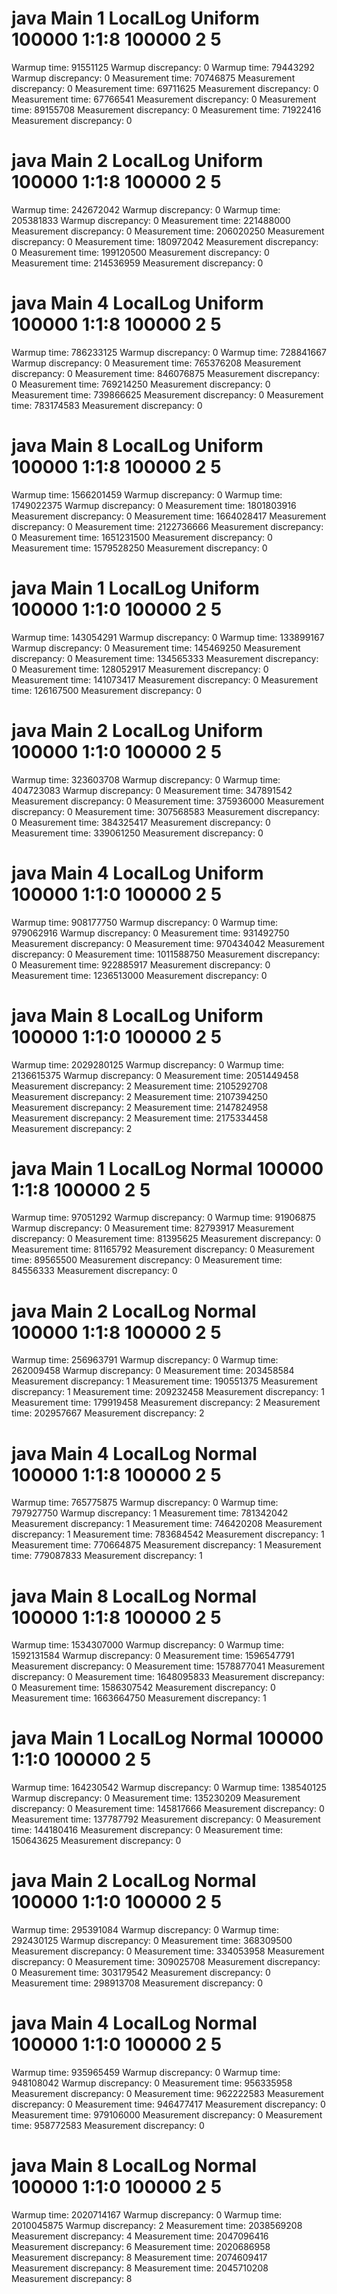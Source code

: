 # java Main 1 LocalLog Uniform 100000 1:1:8 100000 2 5
Warmup time: 91551125
Warmup discrepancy: 0
Warmup time: 79443292
Warmup discrepancy: 0
Measurement time: 70746875
Measurement discrepancy: 0
Measurement time: 69711625
Measurement discrepancy: 0
Measurement time: 67766541
Measurement discrepancy: 0
Measurement time: 89155708
Measurement discrepancy: 0
Measurement time: 71922416
Measurement discrepancy: 0

# java Main 2 LocalLog Uniform 100000 1:1:8 100000 2 5
Warmup time: 242672042
Warmup discrepancy: 0
Warmup time: 205381833
Warmup discrepancy: 0
Measurement time: 221488000
Measurement discrepancy: 0
Measurement time: 206020250
Measurement discrepancy: 0
Measurement time: 180972042
Measurement discrepancy: 0
Measurement time: 199120500
Measurement discrepancy: 0
Measurement time: 214536959
Measurement discrepancy: 0

# java Main 4 LocalLog Uniform 100000 1:1:8 100000 2 5
Warmup time: 786233125
Warmup discrepancy: 0
Warmup time: 728841667
Warmup discrepancy: 0
Measurement time: 765376208
Measurement discrepancy: 0
Measurement time: 846076875
Measurement discrepancy: 0
Measurement time: 769214250
Measurement discrepancy: 0
Measurement time: 739866625
Measurement discrepancy: 0
Measurement time: 783174583
Measurement discrepancy: 0

# java Main 8 LocalLog Uniform 100000 1:1:8 100000 2 5
Warmup time: 1566201459
Warmup discrepancy: 0
Warmup time: 1749022375
Warmup discrepancy: 0
Measurement time: 1801803916
Measurement discrepancy: 0
Measurement time: 1664028417
Measurement discrepancy: 0
Measurement time: 2122736666
Measurement discrepancy: 0
Measurement time: 1651231500
Measurement discrepancy: 0
Measurement time: 1579528250
Measurement discrepancy: 0

# java Main 1 LocalLog Uniform 100000 1:1:0 100000 2 5
Warmup time: 143054291
Warmup discrepancy: 0
Warmup time: 133899167
Warmup discrepancy: 0
Measurement time: 145469250
Measurement discrepancy: 0
Measurement time: 134565333
Measurement discrepancy: 0
Measurement time: 128052917
Measurement discrepancy: 0
Measurement time: 141073417
Measurement discrepancy: 0
Measurement time: 126167500
Measurement discrepancy: 0

# java Main 2 LocalLog Uniform 100000 1:1:0 100000 2 5
Warmup time: 323603708
Warmup discrepancy: 0
Warmup time: 404723083
Warmup discrepancy: 0
Measurement time: 347891542
Measurement discrepancy: 0
Measurement time: 375936000
Measurement discrepancy: 0
Measurement time: 307568583
Measurement discrepancy: 0
Measurement time: 384325417
Measurement discrepancy: 0
Measurement time: 339061250
Measurement discrepancy: 0

# java Main 4 LocalLog Uniform 100000 1:1:0 100000 2 5
Warmup time: 908177750
Warmup discrepancy: 0
Warmup time: 979062916
Warmup discrepancy: 0
Measurement time: 931492750
Measurement discrepancy: 0
Measurement time: 970434042
Measurement discrepancy: 0
Measurement time: 1011588750
Measurement discrepancy: 0
Measurement time: 922885917
Measurement discrepancy: 0
Measurement time: 1236513000
Measurement discrepancy: 0

# java Main 8 LocalLog Uniform 100000 1:1:0 100000 2 5
Warmup time: 2029280125
Warmup discrepancy: 0
Warmup time: 2136615375
Warmup discrepancy: 0
Measurement time: 2051449458
Measurement discrepancy: 2
Measurement time: 2105292708
Measurement discrepancy: 2
Measurement time: 2107394250
Measurement discrepancy: 2
Measurement time: 2147824958
Measurement discrepancy: 2
Measurement time: 2175334458
Measurement discrepancy: 2

# java Main 1 LocalLog Normal 100000 1:1:8 100000 2 5
Warmup time: 97051292
Warmup discrepancy: 0
Warmup time: 91906875
Warmup discrepancy: 0
Measurement time: 82793917
Measurement discrepancy: 0
Measurement time: 81395625
Measurement discrepancy: 0
Measurement time: 81165792
Measurement discrepancy: 0
Measurement time: 89565500
Measurement discrepancy: 0
Measurement time: 84556333
Measurement discrepancy: 0

# java Main 2 LocalLog Normal 100000 1:1:8 100000 2 5
Warmup time: 256963791
Warmup discrepancy: 0
Warmup time: 262009458
Warmup discrepancy: 0
Measurement time: 203458584
Measurement discrepancy: 1
Measurement time: 190551375
Measurement discrepancy: 1
Measurement time: 209232458
Measurement discrepancy: 1
Measurement time: 179919458
Measurement discrepancy: 2
Measurement time: 202957667
Measurement discrepancy: 2

# java Main 4 LocalLog Normal 100000 1:1:8 100000 2 5
Warmup time: 765775875
Warmup discrepancy: 0
Warmup time: 797927750
Warmup discrepancy: 1
Measurement time: 781342042
Measurement discrepancy: 1
Measurement time: 746420208
Measurement discrepancy: 1
Measurement time: 783684542
Measurement discrepancy: 1
Measurement time: 770664875
Measurement discrepancy: 1
Measurement time: 779087833
Measurement discrepancy: 1

# java Main 8 LocalLog Normal 100000 1:1:8 100000 2 5
Warmup time: 1534307000
Warmup discrepancy: 0
Warmup time: 1592131584
Warmup discrepancy: 0
Measurement time: 1596547791
Measurement discrepancy: 0
Measurement time: 1578877041
Measurement discrepancy: 0
Measurement time: 1648095833
Measurement discrepancy: 0
Measurement time: 1586307542
Measurement discrepancy: 0
Measurement time: 1663664750
Measurement discrepancy: 1

# java Main 1 LocalLog Normal 100000 1:1:0 100000 2 5
Warmup time: 164230542
Warmup discrepancy: 0
Warmup time: 138540125
Warmup discrepancy: 0
Measurement time: 135230209
Measurement discrepancy: 0
Measurement time: 145817666
Measurement discrepancy: 0
Measurement time: 137787792
Measurement discrepancy: 0
Measurement time: 144180416
Measurement discrepancy: 0
Measurement time: 150643625
Measurement discrepancy: 0

# java Main 2 LocalLog Normal 100000 1:1:0 100000 2 5
Warmup time: 295391084
Warmup discrepancy: 0
Warmup time: 292430125
Warmup discrepancy: 0
Measurement time: 368309500
Measurement discrepancy: 0
Measurement time: 334053958
Measurement discrepancy: 0
Measurement time: 309025708
Measurement discrepancy: 0
Measurement time: 303179542
Measurement discrepancy: 0
Measurement time: 298913708
Measurement discrepancy: 0

# java Main 4 LocalLog Normal 100000 1:1:0 100000 2 5
Warmup time: 935965459
Warmup discrepancy: 0
Warmup time: 948108042
Warmup discrepancy: 0
Measurement time: 956335958
Measurement discrepancy: 0
Measurement time: 962222583
Measurement discrepancy: 0
Measurement time: 946477417
Measurement discrepancy: 0
Measurement time: 979106000
Measurement discrepancy: 0
Measurement time: 958772583
Measurement discrepancy: 0

# java Main 8 LocalLog Normal 100000 1:1:0 100000 2 5
Warmup time: 2020714167
Warmup discrepancy: 0
Warmup time: 2010045875
Warmup discrepancy: 2
Measurement time: 2038569208
Measurement discrepancy: 4
Measurement time: 2047096416
Measurement discrepancy: 6
Measurement time: 2020686958
Measurement discrepancy: 8
Measurement time: 2074609417
Measurement discrepancy: 8
Measurement time: 2045710208
Measurement discrepancy: 8

